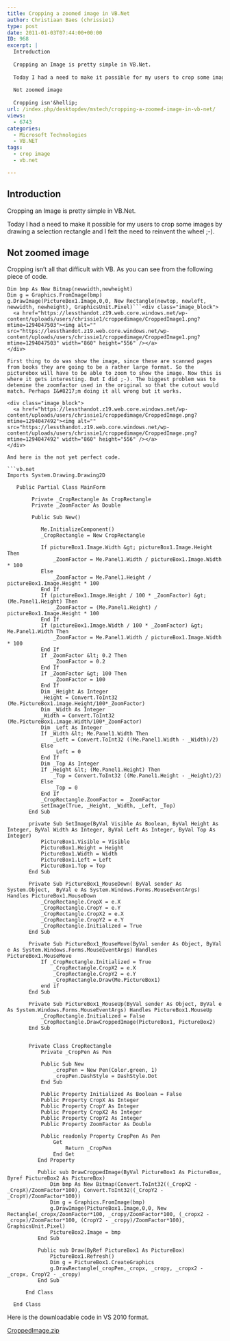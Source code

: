 ```yaml
---
title: Cropping a zoomed image in VB.Net
author: Christiaan Baes (chrissie1)
type: post
date: 2011-01-03T07:44:00+00:00
ID: 968
excerpt: |
  Introduction
  
  Cropping an Image is pretty simple in VB.Net.
  
  Today I had a need to make it possible for my users to crop some images by drawing a selection rectangle and I felt the need to reinvent the wheel ;-).
  
  Not zoomed image
  
  Cropping isn'&hellip;
url: /index.php/desktopdev/mstech/cropping-a-zoomed-image-in-vb-net/
views:
  - 6743
categories:
  - Microsoft Technologies
  - VB.NET
tags:
  - crop image
  - vb.net

---
```

## Introduction

Cropping an Image is pretty simple in VB.Net.

Today I had a need to make it possible for my users to crop some images by drawing a selection rectangle and I felt the need to reinvent the wheel ;-).

## Not zoomed image

Cropping isn&#8217;t all that difficult with VB. As you can see from the following piece of code.

```vbnet
Dim bmp As New Bitmap(newwidth,newheight)              
Dim g = Graphics.FromImage(bmp)
g.DrawImage(PictureBox1.Image,0,0, New Rectangle(newtop, newleft, newwidth, newheight), GraphicsUnit.Pixel)```<div class="image_block">
  <a href="https://lessthandot.z19.web.core.windows.net/wp-content/uploads/users/chrissie1/croppedimage/CroppedImage1.png?mtime=1294047503"><img alt="" src="https://lessthandot.z19.web.core.windows.net/wp-content/uploads/users/chrissie1/croppedimage/CroppedImage1.png?mtime=1294047503" width="860" height="556" /></a>
</div>

First thing to do was show the image, since these are scanned pages from books they are going to be a rather large format. So the picturebox will have to be able to zoom to show the image. Now this is where it gets interesting. But I did ;-). The biggest problem was to detemine the zoomfactor used in the original so that the cutout would match. Perhaps I&#8217;m doing it all wrong but it works.

<div class="image_block">
  <a href="https://lessthandot.z19.web.core.windows.net/wp-content/uploads/users/chrissie1/croppedimage/CroppedImage.png?mtime=1294047492"><img alt="" src="https://lessthandot.z19.web.core.windows.net/wp-content/uploads/users/chrissie1/croppedimage/CroppedImage.png?mtime=1294047492" width="860" height="556" /></a>
</div>

And here is the not yet perfect code.

```vb.net
Imports System.Drawing.Drawing2D
     
   Public Partial Class MainForm
       
        Private _CropRectangle As CropRectangle
        Private _ZoomFactor As Double
     
        Public Sub New()
      
           Me.InitializeComponent()
           _CropRectangle = New CropRectangle
    
           If pictureBox1.Image.Width &gt; pictureBox1.Image.Height Then
               _ZoomFactor = Me.Panel1.Width / pictureBox1.Image.Width * 100
           Else
               _ZoomFactor = Me.Panel1.Height / pictureBox1.Image.Height * 100
           End If
           If (pictureBox1.Image.Height / 100 * _ZoomFactor) &gt; (Me.Panel1.Height) Then
               _ZoomFactor = (Me.Panel1.Height) / pictureBox1.Image.Height * 100
           End If
           If (pictureBox1.Image.Width / 100 * _ZoomFactor) &gt; Me.Panel1.Width Then
               _ZoomFactor = Me.Panel1.Width / pictureBox1.Image.Width * 100
           End If
           If _ZoomFactor &lt; 0.2 Then
               _ZoomFactor = 0.2
           End If
           If _ZoomFactor &gt; 100 Then
               _ZoomFactor = 100
           End If
           Dim _Height As Integer
           _Height = Convert.ToInt32 (Me.PictureBox1.image.Height/100*_ZoomFactor)
           Dim _Width As Integer
           _Width = Convert.ToInt32 (Me.PictureBox1.image.Width/100*_ZoomFactor)
           Dim _Left As Integer
           If _Width &lt; Me.Panel1.Width Then
               _Left = Convert.ToInt32 ((Me.Panel1.Width - _Width)/2)
           Else
               _Left = 0
           End If
           Dim _Top As Integer
           If _Height &lt; (Me.Panel1.Height) Then
               _Top = Convert.ToInt32 ((Me.Panel1.Height - _Height)/2)
           Else
               _Top = 0
           End If
           _CropRectangle.ZoomFactor = _ZoomFactor
           setImage(True, _Height, _Width, _Left, _Top)
       End Sub
      
       private Sub SetImage(ByVal Visible As Boolean, ByVal Height As Integer, ByVal Width As Integer, ByVal Left As Integer, ByVal Top As Integer)
           PictureBox1.Visible = Visible
           PictureBox1.Height = Height
           PictureBox1.Width = Width
           PictureBox1.Left = Left
           PictureBox1.Top = Top
       End Sub
    
       Private Sub PictureBox1_MouseDown( ByVal sender As System.Object,  ByVal e As System.Windows.Forms.MouseEventArgs) Handles PictureBox1.MouseDown
           _CropRectangle.CropX = e.X
           _CropRectangle.CropY = e.Y
           _CropRectangle.CropX2 = e.X
           _CropRectangle.CropY2 = e.Y
           _CropRectangle.Initialized = True
       End Sub
    
       Private Sub PictureBox1_MouseMove(ByVal sender As Object, ByVal e As System.Windows.Forms.MouseEventArgs) Handles PictureBox1.MouseMove
           If _CropRectangle.Initialized = True
               _CropRectangle.CropX2 = e.X
               _CropRectangle.CropY2 = e.Y
               _CropRectangle.Draw(Me.PictureBox1)
           end if
       End Sub
    
       Private Sub PictureBox1_MouseUp(ByVal sender As Object, ByVal e As System.Windows.Forms.MouseEventArgs) Handles PictureBox1.MouseUp
           _CropRectangle.Initialized = False
           _CropRectangle.DrawCroppedImage(PictureBox1, PictureBox2)
       End Sub
    
    
       Private Class CropRectangle
           Private _CropPen As Pen
    
           Public Sub New
               _cropPen = New Pen(Color.green, 1)    
               _cropPen.DashStyle = DashStyle.Dot      
           End Sub
    
           Public Property Initialized As Boolean = False
           Public Property CropX As Integer
           Public Property CropY As Integer
           Public Property CropX2 As Integer
           Public Property CropY2 As Integer
           Public Property ZoomFactor As Double
    
           Public readonly Property CropPen As Pen
               Get
                   Return _CropPen
               End Get
          End Property
   
          Public sub DrawCroppedImage(ByVal PictureBox1 As PictureBox, Byref PictureBox2 As PictureBox)
              Dim bmp As New Bitmap(Convert.ToInt32((_CropX2 - _CropX)/ZoomFactor*100), Convert.ToInt32((_CropY2 - _CropY)/ZoomFactor*100))              
              Dim g = Graphics.FromImage(bmp)
              g.DrawImage(PictureBox1.Image,0,0, New Rectangle(_cropx/ZoomFactor*100, _cropy/ZoomFactor*100, (_cropx2 -_cropx)/ZoomFactor*100, (CropY2 - _cropy)/ZoomFactor*100), GraphicsUnit.Pixel)
              PictureBox2.Image = bmp
          End Sub
   
          Public sub Draw(ByRef PictureBox1 As PictureBox)
              PictureBox1.Refresh()
              Dim g = PictureBox1.CreateGraphics
              g.DrawRectangle(_cropPen,_cropx, _cropy, _cropx2 -_cropx, CropY2 - _cropy)
          End Sub
         
      End Class
         
  End Class
```
Here is the downloadable code in VS 2010 format.

[CroppedImage.zip][1]

 [1]: https://lessthandot.z19.web.core.windows.net/wp-content/uploads/users/chrissie1/croppedimage/CroppedImage.zip?mtime=1294047694